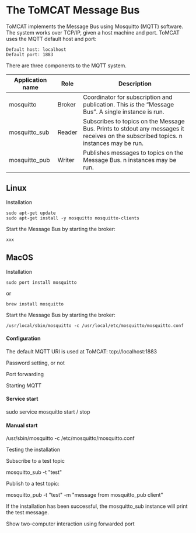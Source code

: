
# The ToMCAT Message Bus 


ToMCAT implements the Message Bus using Mosquitto (MQTT) software.   The system works over TCP/IP, given a host machine and port.  ToMCAT uses the MQTT default host and port:
   
```
Default host: localhost
Default port: 1883
```


There are three components to the MQTT system.    

Application name | Role | Description
---- | ----  |  ----
mosquitto | Broker | Coordinator for subscription and publication.  This *is* the “Message Bus”.   A single instance is run.
mosquitto_sub  |  Reader | Subscribes to topics on the Message Bus.  Prints to stdout any messages it receives on the subscribed topics.  n instances may be run.
mosquitto_pub |  Writer  | Publishes messages to topics on the Message Bus.  n instances may be run.



## Linux 

Installation
```
sudo apt-get update
sudo apt-get install -y mosquitto mosquitto-clients
```

Start the Message Bus by starting the broker:

```
xxx
```


## MacOS 

Installation

```
sudo port install mosquitto
```
or
```
brew install mosquitto
```

Start the Message Bus by starting the broker:

```
/usr/local/sbin/mosquitto -c /usr/local/etc/mosquitto/mosquitto.conf
```

#### Configuration

The default MQTT URI is used at ToMCAT:    tcp://localhost:1883

Password setting, or not

Port forwarding

Starting MQTT

#### Service start

sudo service mosquitto start / stop


#### Manual start

/usr/sbin/mosquitto -c /etc/mosquitto/mosquitto.conf


Testing the installation

Subscribe to a test topic

mosquitto_sub -t "test"


Publish to a test topic:

mosquitto_pub -t "test" -m "message from mosquitto_pub client"


If the installation has been successful, the mosquitto_sub instance will print the test message.



Show two-computer interaction using forwarded port



